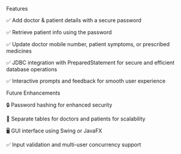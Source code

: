 Features

✅ Add doctor & patient details with a secure password

✅ Retrieve patient info using the password

✅ Update doctor mobile number, patient symptoms, or prescribed medicines

✅ JDBC integration with PreparedStatement for secure and efficient database operations

✅ Interactive prompts and feedback for smooth user experience

Future Enhancements

🔒 Password hashing for enhanced security

🏥 Separate tables for doctors and patients for scalability

🖥️ GUI interface using Swing or JavaFX

✅ Input validation and multi-user concurrency support
